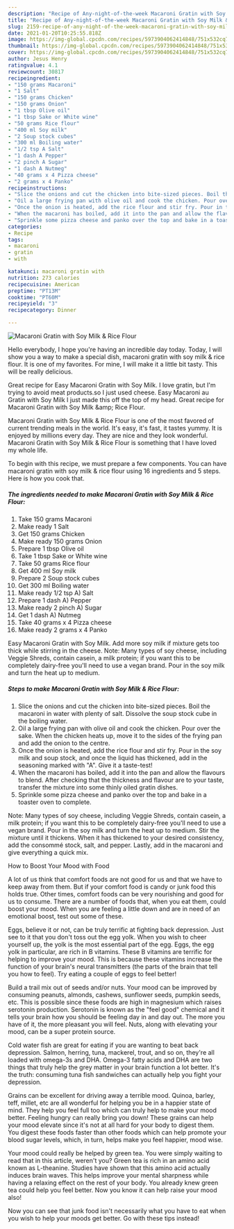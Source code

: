 ```yaml
---
description: "Recipe of Any-night-of-the-week Macaroni Gratin with Soy Milk &amp;amp; Rice Flour"
title: "Recipe of Any-night-of-the-week Macaroni Gratin with Soy Milk &amp;amp; Rice Flour"
slug: 2159-recipe-of-any-night-of-the-week-macaroni-gratin-with-soy-milk-and-amp-rice-flour
date: 2021-01-20T10:25:55.818Z
image: https://img-global.cpcdn.com/recipes/5973904062414848/751x532cq70/macaroni-gratin-with-soy-milk-rice-flour-recipe-main-photo.jpg
thumbnail: https://img-global.cpcdn.com/recipes/5973904062414848/751x532cq70/macaroni-gratin-with-soy-milk-rice-flour-recipe-main-photo.jpg
cover: https://img-global.cpcdn.com/recipes/5973904062414848/751x532cq70/macaroni-gratin-with-soy-milk-rice-flour-recipe-main-photo.jpg
author: Jesus Henry
ratingvalue: 4.1
reviewcount: 30817
recipeingredient:
- "150 grams Macaroni"
- "1 Salt"
- "150 grams Chicken"
- "150 grams Onion"
- "1 tbsp Olive oil"
- "1 tbsp Sake or White wine"
- "50 grams Rice flour"
- "400 ml Soy milk"
- "2 Soup stock cubes"
- "300 ml Boiling water"
- "1/2 tsp A Salt"
- "1 dash A Pepper"
- "2 pinch A Sugar"
- "1 dash A Nutmeg"
- "40 grams x 4 Pizza cheese"
- "2 grams x 4 Panko"
recipeinstructions:
- "Slice the onions and cut the chicken into bite-sized pieces. Boil the macaroni in water with plenty of salt. Dissolve the soup stock cube in the boiling water."
- "Oil a large frying pan with olive oil and cook the chicken. Pour over the sake. When the chicken heats up, move it to the sides of the frying pan and add the onion to the centre."
- "Once the onion is heated, add the rice flour and stir fry. Pour in the soy milk and soup stock, and once the liquid has thickened, add in the seasoning marked with &#34;A&#34;. Give it a taste-test!"
- "When the macaroni has boiled, add it into the pan and allow the flavours to blend. After checking that the thickness and flavour are to your taste, transfer the mixture into some thinly oiled gratin dishes."
- "Sprinkle some pizza cheese and panko over the top and bake in a toaster oven to complete."
categories:
- Recipe
tags:
- macaroni
- gratin
- with

katakunci: macaroni gratin with 
nutrition: 273 calories
recipecuisine: American
preptime: "PT13M"
cooktime: "PT60M"
recipeyield: "3"
recipecategory: Dinner

---
```



![Macaroni Gratin with Soy Milk &amp; Rice Flour](https://img-global.cpcdn.com/recipes/5973904062414848/751x532cq70/macaroni-gratin-with-soy-milk-rice-flour-recipe-main-photo.jpg)

Hello everybody, I hope you're having an incredible day today. Today, I will show you a way to make a special dish, macaroni gratin with soy milk &amp; rice flour. It is one of my favorites. For mine, I will make it a little bit tasty. This will be really delicious.

Great recipe for Easy Macaroni Gratin with Soy Milk. I love gratin, but I&#39;m trying to avoid meat products.so I just used cheese. Easy Macaroni au Gratin with Soy Milk I just made this off the top of my head. Great recipe for Macaroni Gratin with Soy Milk &amp;amp; Rice Flour.

Macaroni Gratin with Soy Milk &amp; Rice Flour is one of the most favored of current trending meals in the world. It's easy, it's fast, it tastes yummy. It is enjoyed by millions every day. They are nice and they look wonderful. Macaroni Gratin with Soy Milk &amp; Rice Flour is something that I have loved my whole life.


To begin with this recipe, we must prepare a few components. You can have macaroni gratin with soy milk &amp; rice flour using 16 ingredients and 5 steps. Here is how you cook that.

<!--inarticleads1-->

##### The ingredients needed to make Macaroni Gratin with Soy Milk &amp; Rice Flour:

1. Take 150 grams Macaroni
1. Make ready 1 Salt
1. Get 150 grams Chicken
1. Make ready 150 grams Onion
1. Prepare 1 tbsp Olive oil
1. Take 1 tbsp Sake or White wine
1. Take 50 grams Rice flour
1. Get 400 ml Soy milk
1. Prepare 2 Soup stock cubes
1. Get 300 ml Boiling water
1. Make ready 1/2 tsp A) Salt
1. Prepare 1 dash A) Pepper
1. Make ready 2 pinch A) Sugar
1. Get 1 dash A) Nutmeg
1. Take 40 grams x 4 Pizza cheese
1. Make ready 2 grams x 4 Panko


Easy Macaroni Gratin with Soy Milk. Add more soy milk if mixture gets too thick while stirring in the cheese. Note: Many types of soy cheese, including Veggie Shreds, contain casein, a milk protein; if you want this to be completely dairy-free you&#39;ll need to use a vegan brand. Pour in the soy milk and turn the heat up to medium. 

<!--inarticleads2-->

##### Steps to make Macaroni Gratin with Soy Milk &amp; Rice Flour:

1. Slice the onions and cut the chicken into bite-sized pieces. Boil the macaroni in water with plenty of salt. Dissolve the soup stock cube in the boiling water.
1. Oil a large frying pan with olive oil and cook the chicken. Pour over the sake. When the chicken heats up, move it to the sides of the frying pan and add the onion to the centre.
1. Once the onion is heated, add the rice flour and stir fry. Pour in the soy milk and soup stock, and once the liquid has thickened, add in the seasoning marked with &#34;A&#34;. Give it a taste-test!
1. When the macaroni has boiled, add it into the pan and allow the flavours to blend. After checking that the thickness and flavour are to your taste, transfer the mixture into some thinly oiled gratin dishes.
1. Sprinkle some pizza cheese and panko over the top and bake in a toaster oven to complete.


Note: Many types of soy cheese, including Veggie Shreds, contain casein, a milk protein; if you want this to be completely dairy-free you&#39;ll need to use a vegan brand. Pour in the soy milk and turn the heat up to medium. Stir the mixture until it thickens. When it has thickened to your desired consistency, add the consommé stock, salt, and pepper. Lastly, add in the macaroni and give everything a quick mix. 

How to Boost Your Mood with Food


A lot of us think that comfort foods are not good for us and that we have to keep away from them. But if your comfort food is candy or junk food this holds true. Other times, comfort foods can be very nourishing and good for us to consume. There are a number of foods that, when you eat them, could boost your mood. When you are feeling a little down and are in need of an emotional boost, test out some of these.

Eggs, believe it or not, can be truly terrific at fighting back depression. Just see to it that you don't toss out the egg yolk. When you wish to cheer yourself up, the yolk is the most essential part of the egg. Eggs, the egg yolk in particular, are rich in B vitamins. These B vitamins are terrific for helping to improve your mood. This is because these vitamins increase the function of your brain's neural transmitters (the parts of the brain that tell you how to feel). Try eating a couple of eggs to feel better!

Build a trail mix out of seeds and/or nuts. Your mood can be improved by consuming peanuts, almonds, cashews, sunflower seeds, pumpkin seeds, etc. This is possible since these foods are high in magnesium which raises serotonin production. Serotonin is known as the "feel good" chemical and it tells your brain how you should be feeling day in and day out. The more you have of it, the more pleasant you will feel. Nuts, along with elevating your mood, can be a super protein source.

Cold water fish are great for eating if you are wanting to beat back depression. Salmon, herring, tuna, mackerel, trout, and so on, they're all loaded with omega-3s and DHA. Omega-3 fatty acids and DHA are two things that truly help the grey matter in your brain function a lot better. It's the truth: consuming tuna fish sandwiches can actually help you fight your depression. 

Grains can be excellent for driving away a terrible mood. Quinoa, barley, teff, millet, etc are all wonderful for helping you be in a happier state of mind. They help you feel full too which can truly help to make your mood better. Feeling hungry can really bring you down! These grains can help your mood elevate since it's not at all hard for your body to digest them. You digest these foods faster than other foods which can help promote your blood sugar levels, which, in turn, helps make you feel happier, mood wise.

Your mood could really be helped by green tea. You were simply waiting to read that in this article, weren't you? Green tea is rich in an amino acid known as L-theanine. Studies have shown that this amino acid actually induces brain waves. This helps improve your mental sharpness while having a relaxing effect on the rest of your body. You already knew green tea could help you feel better. Now you know it can help raise your mood also!

Now you can see that junk food isn't necessarily what you have to eat when you wish to help your moods get better. Go  with  these tips  instead!


